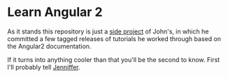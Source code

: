 # Learn Angular 2

As it stands this repository is just a [side project](http://www.commitstrip.com/en/2016/05/27/if-this-strip-was-a-side-project) of John's, in which he committed a few tagged releases of tutorials he worked through based on the Angular2 documentation. 

If it turns into anything cooler than that you'll be the second to know. First I'll probably tell [Jenniffer](https://github.com/JennifferLockwood).